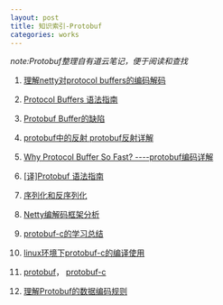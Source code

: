 ```yaml
---
layout: post
title: 知识索引-Protobuf
categories: works
---
```


*note:Protobuf整理自有道云笔记，便于阅读和查找*


1. [ 理解netty对protocol buffers的编码解码 ](http://www.cnblogs.com/tankaixiong/p/5524483.html)

2. [Protocol Buffers 语法指南](http://www.cnblogs.com/shitouer/archive/2013/04/12/protocol-buffers-language-guide.html)

3. [Protobuf Buffer的缺陷](http://blog.arganzheng.me/posts/inconvenience-of-protobuf.html)

4. [ protobuf中的反射 ](http://blog.arganzheng.me/posts/reflection-of-protobuf.html) [protobuf反射详解](http://yingshin.github.io/c/cpp/2016/04/22/protobuf-message-reflection)

5. [ Why Protocol Buffer So Fast? ----protobuf编码详解 ](http://www.cnblogs.com/cobbliu/archive/2013/03/02/2940074.html)

6. [[译]Protobuf 语法指南](http://colobu.com/2015/01/07/Protobuf-language-guide/)

7. [序列化和反序列化](http://tech.meituan.com/serialization_vs_deserialization.html)

8. [Netty编解码框架分析](http://www.jiagoushuo.com/article/1000399.html)

9. [ protobuf-c的学习总结 ](http://www.cnblogs.com/Anker/p/3416541.html)

10. [ linux环境下protobuf-c的编译使用 ](http://www.lenky.info/archives/2016/03/2480)

11. [protobuf](https://github.com/google/protobuf/)， [protobuf-c](https://github.com/protobuf-c/protobuf-c/)

12. [理解Protobuf的数据编码规则](https://www.owent.net/2012/05/%E7%90%86%E8%A7%A3protobuf%E7%9A%84%E6%95%B0%E6%8D%AE%E7%BC%96%E7%A0%81%E8%A7%84%E5%88%99.html)

